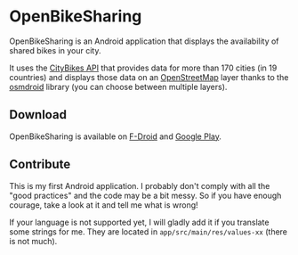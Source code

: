 OpenBikeSharing
===============

OpenBikeSharing is an Android application that displays the availability of shared bikes in your
city.

It uses the [CityBikes API](http://api.citybik.es/v2/) that provides data for more than 170 cities
(in 19 countries) and displays those data on an [OpenStreetMap](https://www.openstreetmap.org) layer
thanks to the [osmdroid](https://github.com/osmdroid/osmdroid) library (you can choose between
multiple layers).

Download
--------

OpenBikeSharing is available on
[F-Droid](https://f-droid.org/repository/browse/?fdid=be.brunoparmentier.openbikesharing.app) and
[Google Play](https://play.google.com/store/apps/details?id=be.brunoparmentier.openbikesharing.app).

Contribute
----------

This is my first Android application. I probably don't comply with all the "good practices" and the
code may be a bit messy. So if you have enough courage, take a look at it and tell me what is wrong!

If your language is not supported yet, I will gladly add it if you translate some strings for me.
They are located in `app/src/main/res/values-xx` (there is not much).